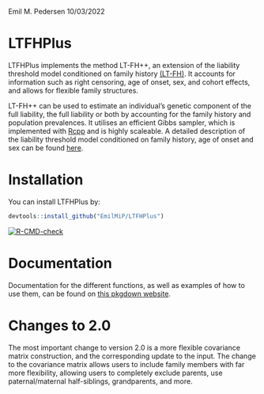 Emil M. Pedersen
10/03/2022

<!-- README.md is generated from README.Rmd. Please edit that file -->

# LTFHPlus

LTFHPlus implements the method LT-FH++, an extension of the liability
threshold model conditioned on family history
[(LT-FH)](https://doi.org/10.1038/s41588-020-0613-6). It accounts for
information such as right censoring, age of onset, sex, and cohort
effects, and allows for flexible family structures.

LT-FH++ can be used to estimate an individual’s genetic component of the
full liability, the full liability or both by accounting for the family
history and population prevalences. It utilises an efficient Gibbs
sampler, which is implemented with [Rcpp](http://www.rcpp.org/) and is
highly scaleable. A detailed description of the liability threshold
model conditioned on family history, age of onset and sex can be found
[here](https://doi.org/10.1016/j.ajhg.2022.01.009).

# Installation

You can install LTFHPlus by:

``` r
devtools::install_github("EmilMiP/LTFHPlus")
```

<!-- badges: start -->

[![R-CMD-check](https://github.com/EmilMiP/LTFHPlus/actions/workflows/R-CMD-check.yaml/badge.svg)](https://github.com/EmilMiP/LTFHPlus/actions/workflows/R-CMD-check.yaml)
<!-- badges: end -->

# Documentation

Documentation for the different functions, as well as examples of how to
use them, can be found on [this pkgdown
website](https://emilmip.github.io/LTFHPlus/).

# Changes to 2.0

The most important change to version 2.0 is a more flexible covariance
matrix construction, and the corresponding update to the input. The
change to the covariance matrix allows users to include family members
with far more flexibility, allowing users to completely exclude parents,
use paternal/maternal half-siblings, grandparents, and more.
